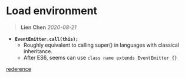 # Load environment
> **Lien Chen** *2020-08-21*

* **`EventEmitter.call(this);`**
    * Roughly equivalent to calling super() in languages with classical inheritance.
    * After ES6, seems can use `class name extends EventEmitter {}`

[rederence](https://stackoverflow.com/questions/15040717/what-does-eventemitter-call-do)